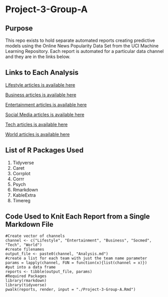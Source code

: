 # Project-3-Group-A
## Purpose
This repo exists to hold separate automated reports creating predictive models using the Online News Popularity Data Set from the UCI Machine Learning Repository. Each report is automated for a particular data channel and they are in the links below.
## Links to Each Analysis
[Lifestyle articles is available here](LifestyleAnalysis.html)

[Business articles is available here](BusinessAnalysis.html)

[Entertainment articles is available here](EntertainmentAnalysis.html)

[Social Media articles is available here](SocmedAnalysis.html)

[Tech articles is available here](TechAnalysis.html)

[World articles is available here](WorldAnalysis.html)
## List of R Packages Used

1. Tidyverse
2. Caret
3. Corrplot
4. Corrr
5. Psych
6. Rmarkdown
7. KableExtra
8. Timereg

## Code Used to Knit Each Report from a Single Markdown File
```
#Create vector of channels
channel <- c("Lifestyle", "Entertainment", "Business", "Socmed", "Tech", "World")
#create filenames
output_file <- paste0(channel, "Analysis.md")
#create a list for each team with just the team name parameter
params = lapply(channel, FUN = function(x){list(channel = x)})
#put into a data frame
reports <- tibble(output_file, params)
#Required Packages
library(rmarkdown)
library(tidyverse)
pwalk(reports, render, input = "./Project-3-Group-A.Rmd")
```
